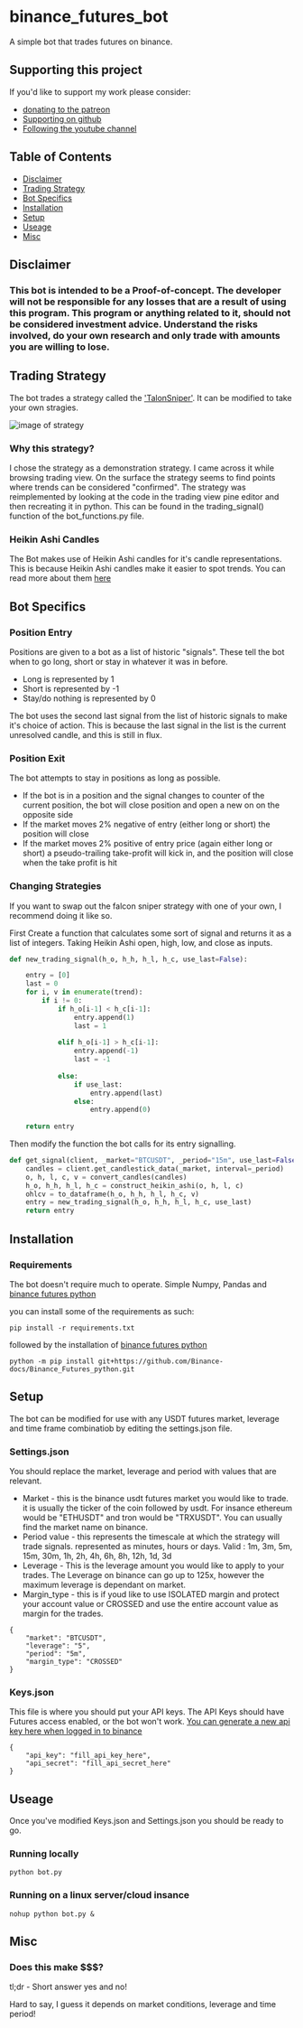 # binance_futures_bot

A simple bot that trades futures on binance.

## Supporting this project
If you'd like to support my work please consider: 

* [donating to the patreon](https://www.patreon.com/SingularitAI)
* [Supporting on github](https://github.com/sponsors/hephyrius)
* [Following the youtube channel](https://www.youtube.com/channel/UCamWRprZmZ02TJAvGCCZzYg)

## Table of Contents  
* [Disclaimer](#Disclaimer)  
* [Trading Strategy](#Trading-Strategy)  
* [Bot Specifics](#Bot-Specifics)  
* [Installation](#Installation)  
* [Setup](#Setup)  
* [Useage](#Useage)  
* [Misc](#Misc)  

## Disclaimer

### This bot is intended to be a Proof-of-concept. The developer will not be responsible for any losses that are a result of using this program. This program or anything related to it, should not be considered investment advice. Understand the risks involved, do your own research and only trade with amounts you are willing to lose. 

## Trading Strategy

The bot trades a strategy called the ['TalonSniper'](https://www.tradingview.com/script/Kt8v4HcD-Talon-Sniper-v1/). It can be modified to take your own stragies.

![image of strategy](https://github.com/Hephyrius/binance_futures_bot/blob/main/images/talon_chart.png)

### Why this strategy?

I chose the strategy as a demonstration strategy. I came across it while browsing trading view. On the surface the strategy seems to find points where trends can be considered "confirmed". The strategy was reimplemented by looking at the code in the trading view pine editor and then recreating it in python. This can be found in the trading_signal() function of the bot_functions.py file.

### Heikin Ashi Candles

The Bot makes use of Heikin Ashi candles for it's candle representations. This is because Heikin Ashi candles make it easier to spot trends. You can read more about them [here](https://www.investopedia.com/terms/h/heikinashi.asp)

## Bot Specifics

### Position Entry

Positions are given to a bot as a list of historic "signals". These tell the bot when to go long, short or stay in whatever it was in before. 

* Long is represented by 1
* Short is represented by -1
* Stay/do nothing is represented by 0

The bot uses the second last signal from the list of historic signals to make it's choice of action. This is because the last signal in the list is the current unresolved candle, and this is still in flux. 

### Position Exit
The bot attempts to stay in positions as long as possible.

* If the bot is in a position and the signal changes to counter of the current position, the bot will close position and open a new on on the opposite side
* If the market moves 2% negative of entry (either long or short) the position will close
* If the market moves 2% positive of entry price (again either long or short) a pseudo-trailing take-profit will kick in, and the position will close when the take profit is hit

### Changing Strategies

If you want to swap out the falcon sniper strategy with one of your own, I recommend doing it like so.

First Create a function that calculates some sort of signal and returns it as a list of integers. Taking Heikin Ashi open, high, low, and close as inputs.

``` python
def new_trading_signal(h_o, h_h, h_l, h_c, use_last=False):

    entry = [0]
    last = 0
    for i, v in enumerate(trend):
        if i != 0:
            if h_o[i-1] < h_c[i-1]:
                entry.append(1)
                last = 1
            
            elif h_o[i-1] > h_c[i-1]:
                entry.append(-1)
                last = -1
            
            else:
                if use_last:
                    entry.append(last)
                else:
                    entry.append(0)
    
    return entry
```

Then modify the function the bot calls for its entry signalling.

``` python
def get_signal(client, _market="BTCUSDT", _period="15m", use_last=False):
    candles = client.get_candlestick_data(_market, interval=_period)
    o, h, l, c, v = convert_candles(candles)
    h_o, h_h, h_l, h_c = construct_heikin_ashi(o, h, l, c)
    ohlcv = to_dataframe(h_o, h_h, h_l, h_c, v)
    entry = new_trading_signal(h_o, h_h, h_l, h_c, use_last)
    return entry
```

## Installation

### Requirements

The bot doesn't require much to operate. Simple Numpy, Pandas and [binance futures python](https://github.com/Binance-docs/Binance_Futures_python)

you can install some of the requirements as such:

```
pip install -r requirements.txt
```

followed by the installation of [binance futures python](https://github.com/Binance-docs/Binance_Futures_python)

```
python -m pip install git+https://github.com/Binance-docs/Binance_Futures_python.git

```

## Setup

The bot can be modified for use with any USDT futures market, leverage and time frame combinatiob by editing the settings.json file. 

### Settings.json

You should replace the market, leverage and period with values that are relevant.

* Market - this is the binance usdt futures market you would like to trade. it is usually the ticker of the coin followed by usdt. For insance ethereum would be "ETHUSDT" and tron would be "TRXUSDT". You can usually find the market name on binance.
* Period value - this represents the timescale at which the strategy will trade signals. represented as minutes, hours or days. Valid : 1m, 3m, 5m, 15m, 30m, 1h, 2h, 4h, 6h, 8h, 12h, 1d, 3d
* Leverage - This is the leverage amount you would like to apply to your trades. The Leverage on binance can go up to 125x, however the maximum leverage is dependant on market.
* Margin_type - this is if youd like to use ISOLATED margin and protect your account value or CROSSED and use the entire account value as margin for the trades.
```
{
	"market": "BTCUSDT",
	"leverage": "5",
	"period": "5m",
	"margin_type": "CROSSED"
}
```

### Keys.json

This file is where you should put your API keys. The API Keys should have Futures access enabled, or the bot won't work. [You can generate a new api key here when logged in to binance](https://www.binance.com/en/my/settings/api-management)

```
{
	"api_key": "fill_api_key_here",
	"api_secret": "fill_api_secret_here"
}
```


## Useage

Once you've modified Keys.json and Settings.json you should be ready to go.

### Running locally

```
python bot.py
```

### Running on a linux server/cloud insance

```
nohup python bot.py &
```

## Misc

### Does this make $$$?

tl;dr - Short answer yes and no!

Hard to say, I guess it depends on market conditions, leverage and time period! 

